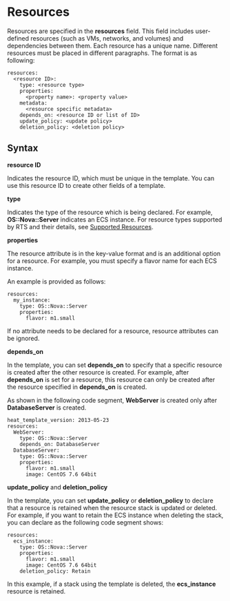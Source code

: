 # Resources<a name="EN-US_TOPIC_0076468586"></a>

Resources are specified in the  **resources**  field. This field includes user-defined resources \(such as VMs, networks, and volumes\) and dependencies between them. Each resource has a unique name. Different resources must be placed in different paragraphs. The format is as following:

```
resources:
  <resource ID>:
    type: <resource type>
    properties:
      <property name>: <property value>
    metadata:
      <resource specific metadata>
    depends_on: <resource ID or list of ID>
    update_policy: <update policy>
    deletion_policy: <deletion policy>
```

## Syntax<a name="section16254046183019"></a>

**resource ID**

Indicates the resource ID, which must be unique in the template. You can use this resource ID to create other fields of a template.

**type**

Indicates the type of the resource which is being declared. For example,  **OS::Nova::Server**  indicates an ECS instance. For resource types supported by RTS and their details, see  [Supported Resources](supported-resources.md).

**properties**

The resource attribute is in the key-value format and is an additional option for a resource. For example, you must specify a flavor name for each ECS instance.

An example is provided as follows:

```
resources:
  my_instance:
    type: OS::Nova::Server
    properties:
      flavor: m1.small
```

If no attribute needs to be declared for a resource, resource attributes can be ignored.

**depends\_on**

In the template, you can set  **depends\_on**  to specify that a specific resource is created after the other resource is created. For example, after  **depends\_on**  is set for a resource, this resource can only be created after the resource specified in  **depends\_on**  is created.

As shown in the following code segment,  **WebServer**  is created only after  **DatabaseServer**  is created.

```
heat_template_version: 2013-05-23
resources:
  WebServer:
    type: OS::Nova::Server
    depends_on: DatabaseServer
  DatabaseServer:
    type: OS::Nova::Server
    properties:
      flavor: m1.small
      image: CentOS 7.6 64bit
```

**update\_policy**  and  **deletion\_policy**

In the template, you can set  **update\_policy**  or  **deletion\_policy**  to declare that a resource is retained when the resource stack is updated or deleted. For example, if you want to retain the ECS instance when deleting the stack, you can declare as the following code segment shows:

```
resources:
  ecs_instance:
    type: OS::Nova::Server
    properties:
      flavor: m1.small
      image: CentOS 7.6 64bit
    deletion_policy: Retain
```

In this example, if a stack using the template is deleted, the  **ecs\_instance**  resource is retained.

